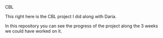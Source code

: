 CBL

This right here is the CBL project I did along with Daria.

In this repository you can see the progress of the project along the 3 weeks we could have worked on it.
 
 
